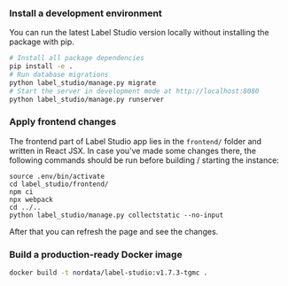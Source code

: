 ### Install a development environment

You can run the latest Label Studio version locally without installing the package with pip. 

```bash
# Install all package dependencies
pip install -e .
# Run database migrations
python label_studio/manage.py migrate
# Start the server in development mode at http://localhost:8080
python label_studio/manage.py runserver
```

### Apply frontend changes

The frontend part of Label Studio app lies in the `frontend/` folder and written in React JSX. In case you've made some changes there, the following commands should be run before building / starting the instance:

```
source .env/bin/activate
cd label_studio/frontend/
npm ci
npx webpack
cd ../..
python label_studio/manage.py collectstatic --no-input
```

After that you can refresh the page and see the changes.

### Build a production-ready Docker image

```bash
docker build -t nordata/label-studio:v1.7.3-tgmc .
```